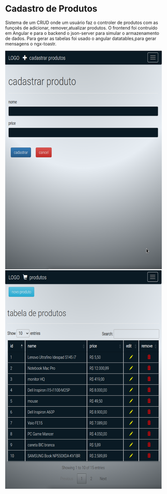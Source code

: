 # Cadastro de Produtos

Sistema de um CRUD onde um usuário faz o controler de produtos com as funçoẽs de adicionar, remover,atualizar produtos.
O frontend foi contruído em Angular e para o backend o json-server para simular o armazenamento de dados.
Para gerar as tabelas foi usado o angular datatables,para gerar mensagens o ngx-toastr.

<img src="https://github.com/guilhermewt/assets/blob/main/project-angular/salva%20produtos%20project%20angular.png" style=" width:700px; height:700px;">
<img src="https://github.com/guilhermewt/assets/blob/main/project-angular/tabela%20produtos%20angular%20project.png" style=" width:700px; height:700px;">
